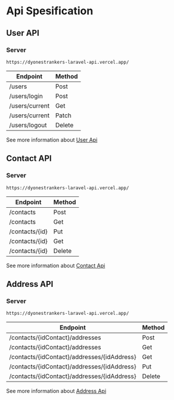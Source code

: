 # Api Spesification

## User API

### Server
```
https://dyonestrankers-laravel-api.vercel.app/
```
| Endpoint | Method |
| --- | --- |
| /users | Post |
| /users/login | Post |
| /users/current | Get |
| /users/current | Patch |
| /users/logout | Delete |

See more information about [User Api](https://github.com/RifkyMuhamad/LaravelAPIGateway/blob/main/docs/user-api.json)

## Contact API

### Server
```
https://dyonestrankers-laravel-api.vercel.app/
```
| Endpoint | Method |
| --- | --- |
| /contacts | Post |
| /contacts | Get |
| /contacts/{id} | Put |
| /contacts/{id} | Get |
| /contacts/{id} | Delete |

See more information about [Contact Api](https://github.com/RifkyMuhamad/LaravelAPIGateway/blob/main/docs/contact-api.json)

## Address API

### Server
```
https://dyonestrankers-laravel-api.vercel.app/
```
| Endpoint | Method |
| --- | --- |
| /contacts/{idContact}/addresses | Post |
| /contacts/{idContact}/addresses | Get |
| /contacts/{idContact}/addresses/{idAddress} | Get |
| /contacts/{idContact}/addresses/{idAddress} | Put |
| /contacts/{idContact}/addresses/{idAddress} | Delete |

See more information about [Address Api](https://github.com/RifkyMuhamad/LaravelAPIGateway/blob/main/docs/address-api.json)
